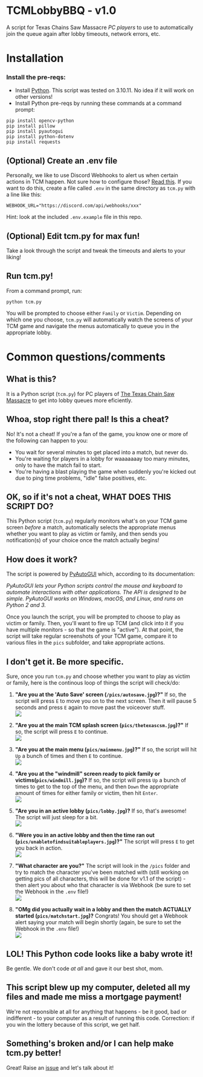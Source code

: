 # TCMLobbyBBQ - v1.0
A script for Texas Chains Saw Massacre *PC players* to use to automatically join the queue again after lobby timeouts, network errors, etc.

# Installation
### Install the pre-reqs:
* Install [Python](https://www.python.org/downloads/windows/).  This script was tested on 3.10.11.  No idea if it will work on other versions!
* Install Python pre-reqs by running these commands at a command prompt:

```
pip install opencv-python
pip install pillow
pip install pyautogui
pip install python-dotenv
pip install requests 
```

## (Optional) Create an .env file
Personally, we like to use Discord Webhooks to alert us when certain actions in TCM happen. Not sure how to configure those?  [Read this](https://support.discord.com/hc/en-us/articles/228383668-Intro-to-Webhooks).
If you want to do this, create a file called `.env` in the same directory as `tcm.py` with a line like this:

```
WEBHOOK_URL="https://discord.com/api/webhooks/xxx"
```

Hint: look at the included `.env.example` file in this repo.

## (Optional) Edit tcm.py for max fun!
Take a look through the script and tweak the timeouts and alerts to your liking!

## Run tcm.py!
From a command prompt, run:

```
python tcm.py
```

You will be prompted to choose either `Family` or `Victim`.  Depending on which one you choose, `tcm.py` will automatically watch the screens of your TCM game and navigate the menus automatically to queue you in the appropriate lobby.


# Common questions/comments

## What is this?
It is a Python script (`tcm.py`) for PC players of [The Texas Chain Saw Massacre](https://www.txchainsawgame.com/) to get into lobby queues more eficiently.

## Whoa, stop right there pal! Is this a cheat?
No!  It's not a cheat!  If you're a fan of the game, you know one or more of the following can happen to you:

* You wait for several minutes to get placed into a match, but never do.
* You're waiting for players in a lobby for waaaaaaay too many minutes, only to have the match fail to start.
* You're having a blast playing the game when suddenly you're kicked out due to ping time problems, "idle" false positives, etc.

## OK, so if it's not a cheat, WHAT DOES THIS SCRIPT DO?
This Python script (`tcm.py`) regularly monitors what's on your TCM game screen *before* a match, automatically selects the appropriate menus whether you want to play as victim or family, and then sends you notification(s) of your choice once the match actually begins!

## How does it work?
The script is powered by [PyAutoGUI](https://pyautogui.readthedocs.io/en/latest/) which, according to its documentation:

*PyAutoGUI lets your Python scripts control the mouse and keyboard to automate interactions with other applications. The API is designed to be simple. PyAutoGUI works on Windows, macOS, and Linux, and runs on Python 2 and 3.*

Once you launch the script, you will be prompted to choose to play as victim or family.  Then, you'll want to fire up TCM (and click into it if you have multiple monitors - so that the game is "active").  At that point, the script will take regular screenshots of your TCM game, compare it to various files in the `pics` subfolder, and take appropriate actions.

## I don't get it.  Be more specific.
Sure, once you run `tcm.py` and choose whether you want to play as victim or family, here is the continous loop of things the script will check/do:

1. **"Are you at the 'Auto Save' screen (`/pics/autosave.jpg`)?"**  If so, the script will press `E` to move you on to the next screen.  Then it will pause 5 seconds and press `E` again to move past the voiceover stuff.  
![](pics/autosave.jpg)

2. **"Are you at the main TCM splash screen (`pics/thetexascsm.jpg`)?"**  If so, the script will press `E` to continue.  
![](pics/thetexascsm.jpg)

3. **"Are you at the main menu (`pics/mainmenu.jpg`)?"** If so, the script will hit `Up` a bunch of times and then `E` to continue.  
![](pics/mainmenu.jpg)

4. **"Are you at the "windmill" screen ready to pick family or victims(`pics/windmill.jpg`)?**  If so, the script will press `Up` a bunch of times to get to the top of the menu, and then `Down` the appropriate amount of times for either family or victim, then hit `Enter`.  
![](pics/windmill.jpg)

5. **"Are you in an active lobby (`pics/lobby.jpg`)?**  If so, that's awesome!  The script will just sleep for a bit.  
![](pics/lobby.jpg)

6. **"Were you in an active lobby and then the time ran out (`pics/unabletofindsuitableplayers.jpg`)?"** The script will press `E` to get you back in action.  
![](pics/unabletofindsuitableplayers.jpg)

7. **"What character are you?"** The script will look in the `/pics` folder and try to match the character you've been matched with (still working on getting pics of all characters, this will be done for v1.1 of the script) - then alert you about who that character is via Webhook (be sure to set the Webhook in the `.env` file!)  
![](pics/leland.jpg)

8. **"OMg did you actually wait in a lobby and then the match ACTUALLY started (`pics/matchstart.jpg`)?** Congrats!  You should get a Webhook alert saying your match will begin shortly (again, be sure to set the Webhook in the `.env` file!)  
![](pics/matchstart.jpg)

## LOL!  This Python code looks like a baby wrote it!
Be gentle.  We don't code *at all* and gave it our best shot, mom.

## This script blew up my computer, deleted all my files and made me miss a mortgage payment!
We're not reponsible at all for anything that happens - be it good, bad or indifferent - to your computer as a result of running this code.  Correction: if you win the lottery because of this script, we get half.

## Something's broken and/or I can help make tcm.py better!
Great!  Raise an [issue](https://github.com/7MinSec/TCMLobbyBBQ/issues) and let's talk about it!
